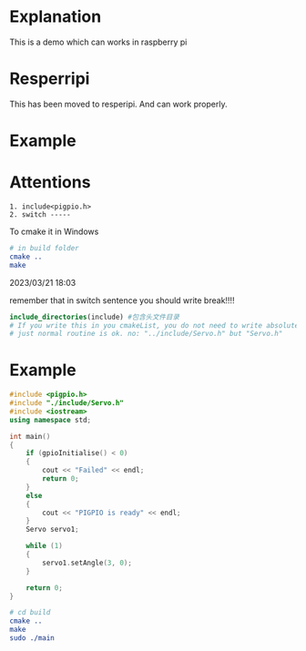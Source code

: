 # Explanation

This is a demo which can works in raspberry pi

# Resperripi
This has been moved to resperipi. And can work properly.


# Example

# Attentions
~~~text
1. include<pigpio.h>
2. switch -----
~~~

To cmake it in Windows

~~~cmake
# in build folder
cmake .. 
make
~~~

2023/03/21 18:03

remember that in switch sentence you should write break!!!!

~~~cmake
include_directories(include) #包含头文件目录
# If you write this in you cmakeList, you do not need to write absolute routine
# just normal routine is ok. no: "../include/Servo.h" but "Servo.h"
~~~

# Example

~~~c++
#include <pigpio.h>
#include "./include/Servo.h"
#include <iostream>
using namespace std;

int main()
{
    if (gpioInitialise() < 0)
    {
        cout << "Failed" << endl;
        return 0;
    }
    else
    {
        cout << "PIGPIO is ready" << endl;
    }
    Servo servo1;

    while (1)
    {
        servo1.setAngle(3, 0);
    }

    return 0;
}
~~~
~~~cmake
# cd build
cmake ..
make 
sudo ./main
~~~
